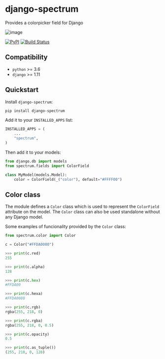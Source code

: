# django-spectrum
Provides a colorpicker field for Django

![image](https://user-images.githubusercontent.com/6928240/170836333-eb125dac-e617-44d3-9f3b-eefa8501b373.png)

[![PyPI](https://img.shields.io/pypi/v/django-spectrum.svg)](https://pypi.org/project/django-spectrum/)
[![Build Status](https://travis-ci.com/dldevinc/django-spectrum.svg?branch=master)](https://travis-ci.org/dldevinc/django-spectrum)

## Compatibility
* `python` >= 3.6
* `django` >= 1.11

## Quickstart
Install `django-spectrum`:
```bash
pip install django-spectrum
```

Add it to your `INSTALLED_APPS` list:
```python
INSTALLED_APPS = (
    ...
    "spectrum",
)
```

Then add it to your models:
```python
from django.db import models
from spectrum.fields import ColorField

class MyModel(models.Model):
    color = ColorField(_("color"), default="#FFFF00")
```

## Color class
The module defines a `Color` class which is used to represent the `ColorField` 
attribute on the model. The `Color` class can also be used standalone without 
any Django model.

Some examples of funcionality provided by the `Color` class:
```python
from spectrum.color import Color

c = Color("#FFDA0080")

>>> print(c.red)
255

>>> print(c.alpha)
128

>>> print(c.hex)
#FFDA00

>>> print(c.hexa)
#FFDA0080

>>> print(c.rgb)
rgba(255, 218, 0)

>>> print(c.rgba)
rgba(255, 218, 0, 0.5)

>>> print(c.opacity)
0.5

>>> print(c.as_tuple())
(255, 218, 0, 128)
```
